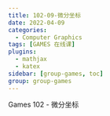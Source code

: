 ```yaml
---
title: 102-09-微分坐标
date: 2022-04-09
categories:
  - Computer Graphics
tags: [GAMES 在线课]
plugins:
  - mathjax
  - katex
sidebar: [group-games, toc]
group: group-games
---
```


Games 102 - 微分坐标

<!--more-->

## 